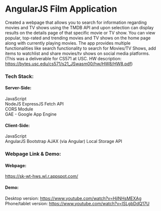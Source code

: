 # AngularJS Film Application

Created a webpage that allows you to search for information regarding movies and TV shows using the TMDB API and upon selection can display results on the details page of that specific movie or TV show. You can view popular, top-rated and trending movies and TV shows on the home page along with currently playing movies. The app provides multiple functionalities like search functionality to search for Movies/TV Shows, add items to watchlist and share movies/tv shows on social media platforms. (This was a deliverable for CS571 at USC. HW description: https://bytes.usc.edu/cs571/s21_JSwasm00/hw/HW8/HW8.pdf)

### Tech Stack:
#### Server-Side:  
JavaScript  
NodeJS
ExpressJS
Fetch API  
CORS Module  
GAE - Google App Engine
  
#### Client-Side:  
JavaScript  
AngularJS 
Bootstrap
AJAX (via Angular)
Local Storage API  
  
### Webpage Link & Demo:
#### Webpage:
https://sk-wt-hws.wl.r.appspot.com/
#### Demo: 
Desktop version: https://www.youtube.com/watch?v=HjlNHsMEXAg
Phone/tablet version: https://www.youtube.com/watch?v=ISLgbDdQ17U
